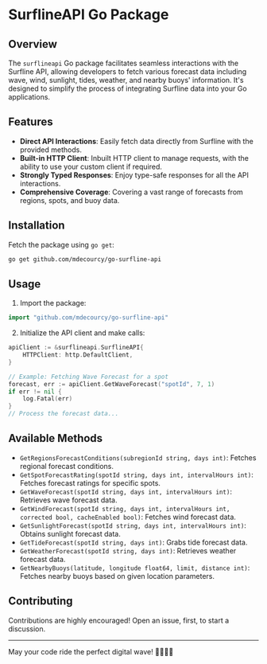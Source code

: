 # SurflineAPI Go Package

## Overview

The `surflineapi` Go package facilitates seamless interactions with the Surfline API, allowing developers to fetch various forecast data including wave, wind, sunlight, tides, weather, and nearby buoys' information. It's designed to simplify the process of integrating Surfline data into your Go applications.

## Features

- **Direct API Interactions**: Easily fetch data directly from Surfline with the provided methods.
- **Built-in HTTP Client**: Inbuilt HTTP client to manage requests, with the ability to use your custom client if required.
- **Strongly Typed Responses**: Enjoy type-safe responses for all the API interactions.
- **Comprehensive Coverage**: Covering a vast range of forecasts from regions, spots, and buoy data.

## Installation

Fetch the package using `go get`:

```bash
go get github.com/mdecourcy/go-surfline-api
```

## Usage

1. Import the package:

```go
import "github.com/mdecourcy/go-surfline-api"
```

2. Initialize the API client and make calls:

```go
apiClient := &surflineapi.SurflineAPI{
    HTTPClient: http.DefaultClient,
}

// Example: Fetching Wave Forecast for a spot
forecast, err := apiClient.GetWaveForecast("spotId", 7, 1)
if err != nil {
    log.Fatal(err)
}
// Process the forecast data...
```

## Available Methods

- `GetRegionsForecastConditions(subregionId string, days int)`: Fetches regional forecast conditions.
- `GetSpotForecastRating(spotId string, days int, intervalHours int)`: Fetches forecast ratings for specific spots.
- `GetWaveForecast(spotId string, days int, intervalHours int)`: Retrieves wave forecast data.
- `GetWindForecast(spotId string, days int, intervalHours int, corrected bool, cacheEnabled bool)`: Fetches wind forecast data.
- `GetSunlightForecast(spotId string, days int, intervalHours int)`: Obtains sunlight forecast data.
- `GetTideForecast(spotId string, days int)`: Grabs tide forecast data.
- `GetWeatherForecast(spotId string, days int)`: Retrieves weather forecast data.
- `GetNearbyBuoys(latitude, longitude float64, limit, distance int)`: Fetches nearby buoys based on given location parameters.

## Contributing

Contributions are highly encouraged! Open an issue, first, to start a discussion.


---

May your code ride the perfect digital wave! 🌊🏄‍♂️🔧